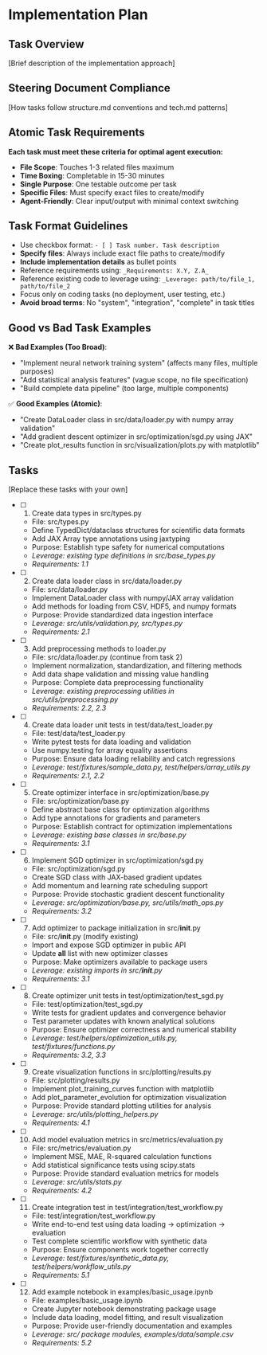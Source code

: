 # Implementation Plan

## Task Overview
[Brief description of the implementation approach]

## Steering Document Compliance
[How tasks follow structure.md conventions and tech.md patterns]

## Atomic Task Requirements
**Each task must meet these criteria for optimal agent execution:**
- **File Scope**: Touches 1-3 related files maximum
- **Time Boxing**: Completable in 15-30 minutes
- **Single Purpose**: One testable outcome per task
- **Specific Files**: Must specify exact files to create/modify
- **Agent-Friendly**: Clear input/output with minimal context switching

## Task Format Guidelines
- Use checkbox format: `- [ ] Task number. Task description`
- **Specify files**: Always include exact file paths to create/modify
- **Include implementation details** as bullet points
- Reference requirements using: `_Requirements: X.Y, Z.A_`
- Reference existing code to leverage using: `_Leverage: path/to/file_1, path/to/file_2`
- Focus only on coding tasks (no deployment, user testing, etc.)
- **Avoid broad terms**: No "system", "integration", "complete" in task titles

## Good vs Bad Task Examples
❌ **Bad Examples (Too Broad)**:
- "Implement neural network training system" (affects many files, multiple purposes)
- "Add statistical analysis features" (vague scope, no file specification)
- "Build complete data pipeline" (too large, multiple components)

✅ **Good Examples (Atomic)**:
- "Create DataLoader class in src/data/loader.py with numpy array validation"
- "Add gradient descent optimizer in src/optimization/sgd.py using JAX"
- "Create plot_results function in src/visualization/plots.py with matplotlib"

## Tasks

[Replace these tasks with your own]

- [ ] 1. Create data types in src/types.py
  - File: src/types.py
  - Define TypedDict/dataclass structures for scientific data formats
  - Add JAX Array type annotations using jaxtyping
  - Purpose: Establish type safety for numerical computations
  - _Leverage: existing type definitions in src/base_types.py_
  - _Requirements: 1.1_

- [ ] 2. Create data loader class in src/data/loader.py
  - File: src/data/loader.py
  - Implement DataLoader class with numpy/JAX array validation
  - Add methods for loading from CSV, HDF5, and numpy formats
  - Purpose: Provide standardized data ingestion interface
  - _Leverage: src/utils/validation.py, src/types.py_
  - _Requirements: 2.1_

- [ ] 3. Add preprocessing methods to loader.py
  - File: src/data/loader.py (continue from task 2)
  - Implement normalization, standardization, and filtering methods
  - Add data shape validation and missing value handling
  - Purpose: Complete data preprocessing functionality
  - _Leverage: existing preprocessing utilities in src/utils/preprocessing.py_
  - _Requirements: 2.2, 2.3_

- [ ] 4. Create data loader unit tests in test/data/test_loader.py
  - File: test/data/test_loader.py
  - Write pytest tests for data loading and validation
  - Use numpy.testing for array equality assertions
  - Purpose: Ensure data loading reliability and catch regressions
  - _Leverage: test/fixtures/sample_data.py, test/helpers/array_utils.py_
  - _Requirements: 2.1, 2.2_

- [ ] 5. Create optimizer interface in src/optimization/base.py
  - File: src/optimization/base.py
  - Define abstract base class for optimization algorithms
  - Add type annotations for gradients and parameters
  - Purpose: Establish contract for optimization implementations
  - _Leverage: existing base classes in src/base.py_
  - _Requirements: 3.1_

- [ ] 6. Implement SGD optimizer in src/optimization/sgd.py
  - File: src/optimization/sgd.py
  - Create SGD class with JAX-based gradient updates
  - Add momentum and learning rate scheduling support
  - Purpose: Provide stochastic gradient descent functionality
  - _Leverage: src/optimization/base.py, src/utils/math_ops.py_
  - _Requirements: 3.2_

- [ ] 7. Add optimizer to package initialization in src/__init__.py
  - File: src/__init__.py (modify existing)
  - Import and expose SGD optimizer in public API
  - Update __all__ list with new optimizer classes
  - Purpose: Make optimizers available to package users
  - _Leverage: existing imports in src/__init__.py_
  - _Requirements: 3.1_

- [ ] 8. Create optimizer unit tests in test/optimization/test_sgd.py
  - File: test/optimization/test_sgd.py
  - Write tests for gradient updates and convergence behavior
  - Test parameter updates with known analytical solutions
  - Purpose: Ensure optimizer correctness and numerical stability
  - _Leverage: test/helpers/optimization_utils.py, test/fixtures/functions.py_
  - _Requirements: 3.2, 3.3_

- [ ] 9. Create visualization functions in src/plotting/results.py
  - File: src/plotting/results.py
  - Implement plot_training_curves function with matplotlib
  - Add plot_parameter_evolution for optimization visualization
  - Purpose: Provide standard plotting utilities for analysis
  - _Leverage: src/utils/plotting_helpers.py_
  - _Requirements: 4.1_

- [ ] 10. Add model evaluation metrics in src/metrics/evaluation.py
  - File: src/metrics/evaluation.py
  - Implement MSE, MAE, R-squared calculation functions
  - Add statistical significance tests using scipy.stats
  - Purpose: Provide standard evaluation metrics for models
  - _Leverage: src/utils/stats.py_
  - _Requirements: 4.2_

- [ ] 11. Create integration test in test/integration/test_workflow.py
  - File: test/integration/test_workflow.py
  - Write end-to-end test using data loading → optimization → evaluation
  - Test complete scientific workflow with synthetic data
  - Purpose: Ensure components work together correctly
  - _Leverage: test/fixtures/synthetic_data.py, test/helpers/workflow_utils.py_
  - _Requirements: 5.1_

- [ ] 12. Add example notebook in examples/basic_usage.ipynb
  - File: examples/basic_usage.ipynb
  - Create Jupyter notebook demonstrating package usage
  - Include data loading, model fitting, and result visualization
  - Purpose: Provide user-friendly documentation and examples
  - _Leverage: src/ package modules, examples/data/sample.csv_
  - _Requirements: 5.2_
